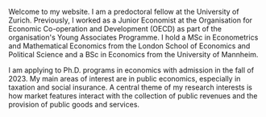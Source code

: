 Welcome to my website. I am a predoctoral fellow at the University of Zurich. Previously, I worked as a Junior Economist at the Organisation for Economic Co-operation and Development (OECD) as part of the organisation's Young Associates Programme. I hold a MSc in Econometrics and Mathematical Economics from the London School of Economics and Political Science and a BSc in Economics from the University of Mannheim.

I am applying to Ph.D. programs in economics with admission in the fall of 2023. My main areas of interest are in public economics, especially in taxation and social insurance. A central theme of my research interests is how market features interact with the collection of public revenues and the provision of public goods and services.
